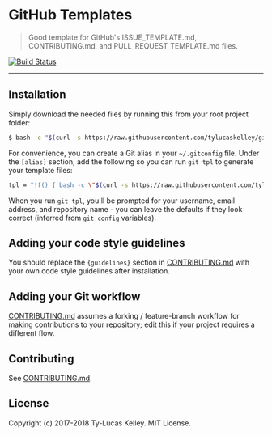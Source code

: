 # GitHub Templates

> Good template for GitHub's ISSUE_TEMPLATE.md, CONTRIBUTING.md, and PULL_REQUEST_TEMPLATE.md files.

[![Build Status](https://travis-ci.org/tylucaskelley/github-templates.svg?branch=master)](https://travis-ci.org/tylucaskelley/github-templates)

---

## Installation

Simply download the needed files by running this from your root project folder:

```sh
$ bash -c "$(curl -s https://raw.githubusercontent.com/tylucaskelley/github-templates/master/install.sh)"
```

For convenience, you can create a Git alias in your `~/.gitconfig` file. Under the `[alias]` section, add the following
so you can run `git tpl` to generate your template files:

```sh
tpl = "!f() { bash -c \"$(curl -s https://raw.githubusercontent.com/tylucaskelley/github-templates/master/install.sh)\"; }; f"
```

When you run `git tpl`, you'll be prompted for your username, email address, and repository name - you can leave the
defaults if they look correct (inferred from `git config` variables).

## Adding your code style guidelines

You should replace the `{guidelines}` section in [CONTRIBUTING.md](CONTIRBUTING.md) with your own code style guidelines
after installation.

## Adding your Git workflow

[CONTRIBUTING.md](CONTIRBUTING.md#submitting-pull-requests) assumes a forking / feature-branch workflow for making
contributions to your repository; edit this if your project requires a different flow.

## Contributing

See [CONTRIBUTING.md](.github/CONTRIBUTING.md).

## License

Copyright (c) 2017-2018 Ty-Lucas Kelley. MIT License.
